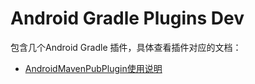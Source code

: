 # Android Gradle Plugins Dev

包含几个Android Gradle 插件，具体查看插件对应的文档：

* [AndroidMavenPubPlugin使用说明](doc/AndroidMavenPubPlugin使用说明.md)
